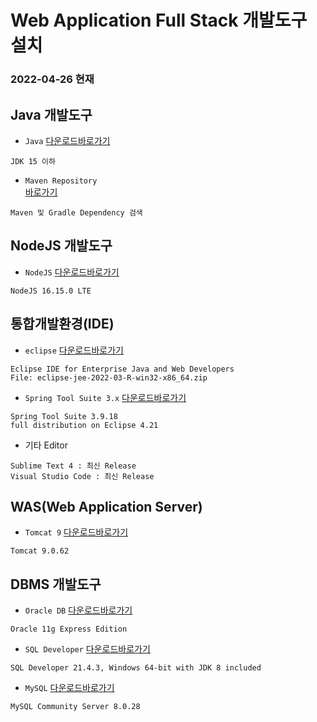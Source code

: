 # Web Application Full Stack 개발도구 설치
### 2022-04-26 현재

## Java 개발도구

* ```Java``` 
[다운로드바로가기](https://www.oracle.com/java/technologies/downloads/archive/)
```
JDK 15 이하
```
* ```Maven Repository```  
[바로가기](https://mvnrepository.com/)
```
Maven 및 Gradle Dependency 검색
```

## NodeJS 개발도구
* ```NodeJS``` 
[다운로드바로가기](https://nodejs.org/en/)
```
NodeJS 16.15.0 LTE
```

## 통합개발환경(IDE)

* ```eclipse``` 
[다운로드바로가기](https://www.eclipse.org/downloads/packages/)
```
Eclipse IDE for Enterprise Java and Web Developers   
File: eclipse-jee-2022-03-R-win32-x86_64.zip
```


* ```Spring Tool Suite 3.x``` 
[다운로드바로가기](https://github.com/spring-projects/toolsuite-distribution/wiki/Spring-Tool-Suite-3)
```
Spring Tool Suite 3.9.18
full distribution on Eclipse 4.21
```

* 기타 Editor 
```
Sublime Text 4 : 최신 Release
Visual Studio Code : 최신 Release
```

## WAS(Web Application Server)
* ```Tomcat 9``` 
[다운로드바로가기](https://tomcat.apache.org/download-90.cgi)
```
Tomcat 9.0.62
```


## DBMS 개발도구

* ```Oracle DB``` 
[다운로드바로가기](https://www.oracle.com/database/technologies/xe-prior-release-downloads.html) 
```
Oracle 11g Express Edition
```

* ```SQL Developer``` 
[다운로드바로가기](https://www.oracle.com/tools/downloads/sqldev-downloads.html)

```
SQL Developer 21.4.3, Windows 64-bit with JDK 8 included
```


* ```MySQL``` 
[다운로드바로가기](https://dev.mysql.com/downloads/installer/])

```
MySQL Community Server 8.0.28
```

